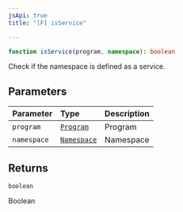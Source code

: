 ```yaml
---
jsApi: true
title: "[F] isService"

---
```

```ts
function isService(program, namespace): boolean
```

Check if the namespace is defined as a service.

## Parameters

| Parameter | Type | Description |
| :------ | :------ | :------ |
| `program` | [`Program`](../interfaces/Program.md) | Program |
| `namespace` | [`Namespace`](../interfaces/Namespace.md) | Namespace |

## Returns

`boolean`

Boolean
